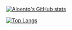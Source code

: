[![Aloento's GitHub stats](https://github-readme-stats.vercel.app/api?username=Aloento&count_private=true&show_icons=true&title_color=fff&text_color=fff&icon_color=fff&bg_color=35,ff5db1,4b88ac&hide_border=true)](https://github.com/anuraghazra/github-readme-stats)

[![Top Langs](https://github-readme-stats.vercel.app/api/top-langs/?username=Aloento&layout=compact&count_private=true)](https://github.com/anuraghazra/github-readme-stats)
